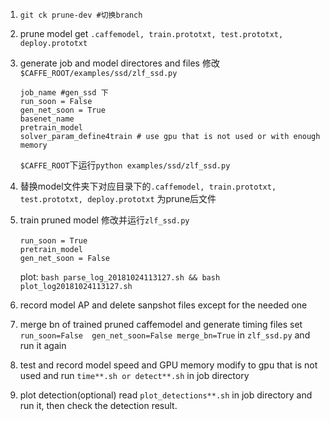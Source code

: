 1. `git ck prune-dev #切换branch`

2. prune model
   get `.caffemodel, train.prototxt, test.prototxt, deploy.prototxt`

3. generate job and model directores and files
   修改`$CAFFE_ROOT/examples/ssd/zlf_ssd.py`

   ```
   job_name #gen_ssd 下
   run_soon = False
   gen_net_soon = True
   basenet_name 
   pretrain_model
   solver_param_define4train # use gpu that is not used or with enough memory
   ```

   `$CAFFE_ROOT`下运行`python examples/ssd/zlf_ssd.py`

4. 替换model文件夹下对应目录下的`.caffemodel, train.prototxt, test.prototxt, deploy.prototxt` 为prune后文件

5. train pruned model
   修改并运行`zlf_ssd.py`

   ```
   run_soon = True　
   pretrain_model
   gen_net_soon = False
   ```
   plot: `bash parse_log_20181024113127.sh && bash plot_log20181024113127.sh`

6. record model AP and delete sanpshot files except for the needed one

7. merge bn of trained pruned caffemodel and generate timing files
   set `run_soon=False  gen_net_soon=False merge_bn=True` in `zlf_ssd.py` and run it again

8. test and record model speed and GPU memory
   modify to gpu that is not used and run `time**.sh or detect**.sh` in job directory

9. plot detection(optional)
   read `plot_detections**.sh` in job directory and run it, then check the detection result.

